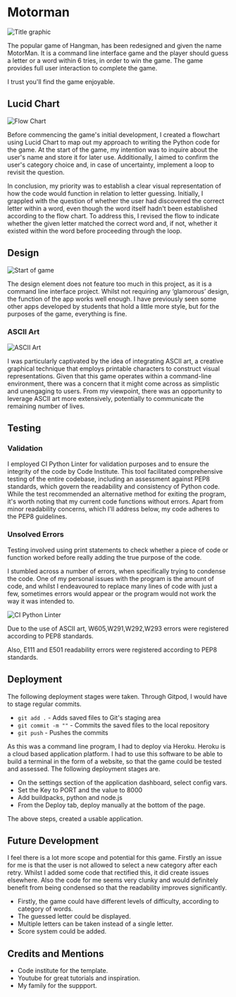# Motorman

![Title graphic](/assets/images/title.JPG)

The popular game of Hangman, has been redesigned and given the name MotorMan. It is a command line interface game and the player should guess a letter or a word within 6 tries, in order to win the game. The game  provides full user interaction to complete the game.

I trust you'll find the game enjoyable.

## Lucid Chart

![Flow Chart](/assets/images/Lucidchart.JPG)

Before commencing the game's initial development, I created a flowchart using Lucid Chart to map out my approach to writing the Python code for the game. At the start of the game, my intention was to inquire about the user's name and store it for later use. Additionally, I aimed to confirm the user's category choice and, in case of uncertainty, implement a loop to revisit the question.

In conclusion, my priority was to establish a clear visual representation of how the code would function in relation to letter guessing. Initially, I grappled with the question of whether the user had discovered the correct letter within a word, even though the word itself hadn't been established according to the flow chart. To address this, I revised the flow to indicate whether the given letter matched the correct word and, if not, whether it existed within the word before proceeding through the loop. 


## Design

![Start of game](/assets/images/Motorman.JPG)

The design element does not feature too much in this project, as it is a command line interface project. Whilst not requiring any ‘glamorous’ design, the function of the app works well enough. I have previously seen some other apps developed by students that hold a little more style, but for the purposes of the game, everything is fine.

### ASCII Art

![ASCII Art](/assets/images/ASCII.JPG)

I was particularly captivated by the idea of integrating ASCII art, a creative graphical technique that employs printable characters to construct visual representations. Given that this game operates within a command-line environment, there was a concern that it might come across as simplistic and unengaging to users. From my viewpoint, there was an opportunity to leverage ASCII art more extensively, potentially to communicate the remaining number of lives.

## Testing

### Validation

I employed CI Python Linter for validation purposes and to ensure the integrity of the code by Code Institute. This tool facilitated comprehensive testing of the entire codebase, including an assessment against PEP8 standards, which govern the readability and consistency of Python code. While the test recommended an alternative method for exiting the program, it's worth noting that my current code functions without errors. Apart from minor readability concerns, which I'll address below, my code adheres to the PEP8 guidelines.
### Unsolved Errors

Testing involved using print statements to check whether a piece of code or function worked before really adding the true purpose of the code. 

I stumbled across a number of errors, when specifically trying to condense the code. One of my personal issues with the program is the amount of code, and whilst I endeavoured to replace many lines of code with just a few, sometimes errors would appear or the program would not work the way it was intended to.

![CI Python Linter](/assets/images/validator.JPG)

Due to the use of ASCII art, W605,W291,W292,W293 errors were registered according to PEP8 standards.

Also, E111 and E501 readability errors were registered according to PEP8 standards.

## Deployment

The following deployment stages were taken. Through Gitpod, I would have to stage regular commits.

* `git add .` - Adds saved files to Git's staging area
* `git commit -m ""` - Commits the saved files to the local repository
* `git push` - Pushes the commits

As this was a command line program, I had to deploy via Heroku. Heroku is a cloud based application platform. I had to use this software to be able to build a terminal in the form of a website, so that the game could be tested and assessed. The following deployment stages are.

* On the settings section of the application dashboard, select config vars.
* Set the Key to PORT and the value to 8000
* Add buildpacks, python and node.js
* From the Deploy tab, deploy manually at the bottom of the page.

The above steps, created a usable application.

## Future Development

I feel there is a lot more scope and potential for this game. Firstly an issue for me is that the user is not allowed to select a new category after each retry. Whilst I added some code that rectified this, it did create issues elsewhere. Also the code for me seems very clunky and would definitely benefit from being condensed so that the readability improves significantly.

* Firstly, the game could have different levels of difficulty, according to category of 
  words.
* The guessed letter could be displayed.
* Multiple letters can be taken instead of a single letter.
* Score system could be added.

## Credits and Mentions

* Code institute for the template.
* Youtube for great tutorials and inspiration.
* My family for the suppport.
